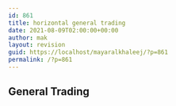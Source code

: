 ```yaml
---
id: 861
title: horizontal general trading
date: 2021-08-09T02:00:00+00:00
author: mak
layout: revision
guid: https://localhost/mayaralkhaleej/?p=861
permalink: /?p=861
---
```

## General Trading